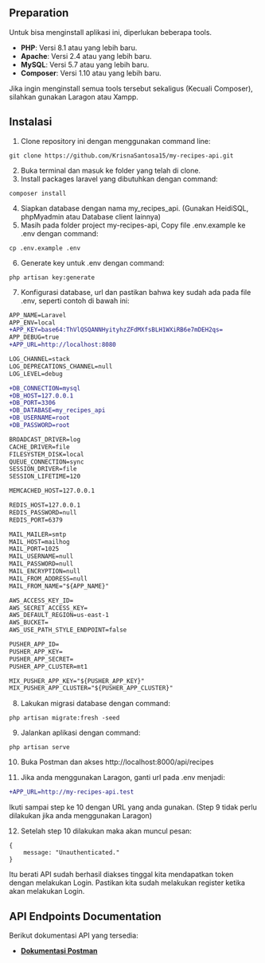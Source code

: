 <!-- <p align="center"><a href="https://laravel.com" target="_blank"><img src="https://raw.githubusercontent.com/laravel/art/master/logo-lockup/5%20SVG/2%20CMYK/1%20Full%20Color/laravel-logolockup-cmyk-red.svg" width="400"></a></p>

<p align="center">
<a href="https://travis-ci.org/laravel/framework"><img src="https://travis-ci.org/laravel/framework.svg" alt="Build Status"></a>
<a href="https://packagist.org/packages/laravel/framework"><img src="https://img.shields.io/packagist/dt/laravel/framework" alt="Total Downloads"></a>
<a href="https://packagist.org/packages/laravel/framework"><img src="https://img.shields.io/packagist/v/laravel/framework" alt="Latest Stable Version"></a>
<a href="https://packagist.org/packages/laravel/framework"><img src="https://img.shields.io/packagist/l/laravel/framework" alt="License"></a>
</p> -->

## Preparation

Untuk bisa menginstall aplikasi ini, diperlukan beberapa tools.

-   **PHP**: Versi 8.1 atau yang lebih baru.
-   **Apache**: Versi 2.4 atau yang lebih baru.
-   **MySQL**: Versi 5.7 atau yang lebih baru.
-   **Composer**: Versi 1.10 atau yang lebih baru.

Jika ingin menginstall semua tools tersebut sekaligus (Kecuali Composer), silahkan gunakan Laragon atau Xampp.

## Instalasi

1. Clone repository ini dengan menggunakan command line:

```
git clone https://github.com/KrisnaSantosa15/my-recipes-api.git
```

2. Buka terminal dan masuk ke folder yang telah di clone.
3. Install packages laravel yang dibutuhkan dengan command:

```
composer install
```

4. Siapkan database dengan nama my_recipes_api. (Gunakan HeidiSQL, phpMyadmin atau Database client lainnya)
5. Masih pada folder project my-recipes-api, Copy file .env.example ke .env dengan command:

```
cp .env.example .env
```

6. Generate key untuk .env dengan command:

```
php artisan key:generate
```

7. Konfigurasi database, url dan pastikan bahwa key sudah ada pada file .env, seperti contoh di bawah ini:

```diff
APP_NAME=Laravel
APP_ENV=local
+APP_KEY=base64:ThVlQSQANNHyityhzZFdMXfsBLH1WXiRB6e7mDEH2qs=
APP_DEBUG=true
+APP_URL=http://localhost:8080

LOG_CHANNEL=stack
LOG_DEPRECATIONS_CHANNEL=null
LOG_LEVEL=debug

+DB_CONNECTION=mysql
+DB_HOST=127.0.0.1
+DB_PORT=3306
+DB_DATABASE=my_recipes_api
+DB_USERNAME=root
+DB_PASSWORD=root

BROADCAST_DRIVER=log
CACHE_DRIVER=file
FILESYSTEM_DISK=local
QUEUE_CONNECTION=sync
SESSION_DRIVER=file
SESSION_LIFETIME=120

MEMCACHED_HOST=127.0.0.1

REDIS_HOST=127.0.0.1
REDIS_PASSWORD=null
REDIS_PORT=6379

MAIL_MAILER=smtp
MAIL_HOST=mailhog
MAIL_PORT=1025
MAIL_USERNAME=null
MAIL_PASSWORD=null
MAIL_ENCRYPTION=null
MAIL_FROM_ADDRESS=null
MAIL_FROM_NAME="${APP_NAME}"

AWS_ACCESS_KEY_ID=
AWS_SECRET_ACCESS_KEY=
AWS_DEFAULT_REGION=us-east-1
AWS_BUCKET=
AWS_USE_PATH_STYLE_ENDPOINT=false

PUSHER_APP_ID=
PUSHER_APP_KEY=
PUSHER_APP_SECRET=
PUSHER_APP_CLUSTER=mt1

MIX_PUSHER_APP_KEY="${PUSHER_APP_KEY}"
MIX_PUSHER_APP_CLUSTER="${PUSHER_APP_CLUSTER}"
```

8. Lakukan migrasi database dengan command:

```
php artisan migrate:fresh -seed
```

9. Jalankan aplikasi dengan command:

```
php artisan serve
```

10. Buka Postman dan akses http://localhost:8000/api/recipes

11. Jika anda menggunakan Laragon, ganti url pada .env menjadi:

```diff
+APP_URL=http://my-recipes-api.test
```

Ikuti sampai step ke 10 dengan URL yang anda gunakan. (Step 9 tidak perlu dilakukan jika anda menggunakan Laragon)

12. Setelah step 10 dilakukan maka akan muncul pesan:

```
{
	message: "Unauthenticated."
}
```

Itu berati API sudah berhasil diakses tinggal kita mendapatkan token dengan melakukan Login.
Pastikan kita sudah melakukan register ketika akan melakukan Login.

## API Endpoints Documentation

Berikut dokumentasi API yang tersedia:

-   **[Dokumentasi Postman](https://documenter.getpostman.com/view/13030419/UVkpMuZv)**
